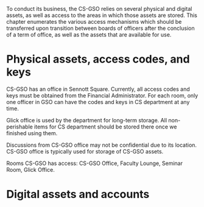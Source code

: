 To conduct its business, the CS-GSO relies on several physical and digital
assets, as well as access to the areas in which those assets are stored.  This
chapter enumerates the various access mechanisms which should be transferred
upon transition between boards of officers after the conclusion of a term of
office, as well as the assets that are available for use.

# Physical assets, access codes, and keys

CS-GSO has an office in Sennott Square. Currently, all access codes and keys must be obtained from the Financial Administrator. For each room, only one officer in GSO can have the codes and keys in CS department at any time.

Glick office is used by the department for long-term storage. All non-perishable items for CS department should be stored there once we finished using them.

Discussions from CS-GSO office may not be confidential due to its location. CS-GSO office is typically used for storage of CS-GSO assets.

Rooms CS-GSO has access: CS-GSO Office, Faculty Lounge, Seminar Room, Glick Office.

# Digital assets and accounts

